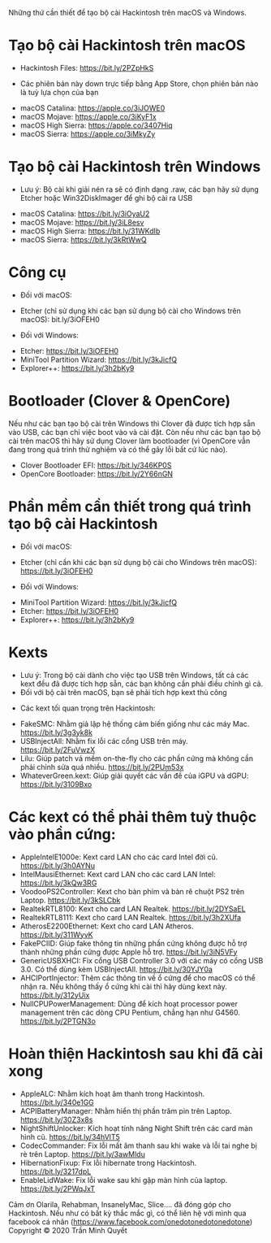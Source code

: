 Những thứ cần thiết để tạo bộ cài Hackintosh trên macOS và Windows.

# Tạo bộ cài Hackintosh trên macOS
- Hackintosh Files: https://bit.ly/2PZpHkS
* Các phiên bản này down trực tiếp bằng App Store, chọn phiên bản nào là tuỳ lựa chọn của bạn
- macOS Catalina: https://apple.co/3iJOWE0
- macOS Mojave: https://apple.co/3iKyF1x
- macOS High Sierra: https://apple.co/3407Hiq
- macOS Sierra: https://apple.co/3iMkyZy
# Tạo bộ cài Hackintosh trên Windows
* Lưu ý: Bộ cài khi giải nén ra sẽ có định dạng .raw, các bạn hãy sử dụng Etcher hoặc Win32DiskImager để ghi bộ cài ra USB
- macOS Catalina: https://bit.ly/3iOyaU2
- macOS Mojave: https://bit.ly/3iL8esv
- macOS High Sierra: https://bit.ly/31WKdIb
- macOS Sierra: https://bit.ly/3kRtWwQ
# Công cụ
+ Đối với macOS:
- Etcher (chỉ sử dụng khi các bạn sử dụng bộ cài cho Windows trên macOS): bit.ly/3iOFEH0
+ Đối với Windows:
- Etcher: https://bit.ly/3iOFEH0
- MiniTool Partition Wizard: https://bit.ly/3kJicfQ
- Explorer++: https://bit.ly/3h2bKy9
# Bootloader (Clover & OpenCore)
Nếu như các bạn tạo bộ cài trên Windows thì Clover đã được tích hợp sẵn vào USB, các bạn chỉ việc boot vào và cài đặt.
Còn nếu như các bạn tạo bộ cài trên macOS thì hãy sử dụng Clover làm bootloader (vì OpenCore vẫn đang trong quá trình thử nghiệm và có thể gây lỗi bất cứ lúc nào).
- Clover Bootloader EFI: https://bit.ly/346KP0S
- OpenCore Bootloader: https://bit.ly/2Y66nGN
# Phần mềm cần thiết trong quá trình tạo bộ cài Hackintosh
+ Đối với macOS:
- Etcher (chỉ cần khi các bạn sử dụng bộ cài cho Windows trên macOS): https://bit.ly/3iOFEH0
+ Đối với Windows:
- MiniTool Partition Wizard: https://bit.ly/3kJicfQ
- Etcher: https://bit.ly/3iOFEH0
- Explorer++: https://bit.ly/3h2bKy9
# Kexts
* Lưu ý: Trong bộ cài dành cho việc tạo USB trên Windows, tất cả các kext đều đã được tích hợp sẵn, các bạn không cần phải điều chỉnh gì cả.
* Đối với bộ cài trên macOS, bạn sẽ phải tích hợp kext thủ công
+ Các kext tối quan trọng trên Hackintosh:
- FakeSMC: Nhằm giả lập hệ thống cảm biến giống như các máy Mac.  https://bit.ly/3g3yk8k
- USBInjectAll: Nhằm fix lỗi các cổng USB trên máy.  https://bit.ly/2FuVwzX
- Lilu: Giúp patch vá mềm on-the-fly cho các phần cứng mà không cần phải chỉnh sửa quá nhiều. 
https://bit.ly/2PUm53x
- WhateverGreen.kext: Giúp giải quyết các vấn đề của iGPU và dGPU:  https://bit.ly/3109Bxo
# Các kext có thể phải thêm tuỳ thuộc vào phần cứng:
- AppleIntelE1000e: Kext card LAN cho các card Intel đời cũ.  https://bit.ly/3h0AYNu
- IntelMausiEthernet: Kext card LAN cho các card LAN Intel:  https://bit.ly/3kQw3RG
- VoodooPS2Controller: Kext cho bàn phím và bàn rê chuột PS2 trên Laptop.  https://bit.ly/3kSLCbk
- RealtekRTL8100: Kext cho card LAN Realtek.  https://bit.ly/2DYSaEL
- RealtekRTL8111: Kext cho card LAN Realtek.  https://bit.ly/3h2XUfa
- AtherosE2200Ethernet: Kext cho card LAN Atheros.  https://bit.ly/311WyvK
- FakePCIID: Giúp fake thông tin những phần cứng không được hỗ trợ thành những phần cứng được Apple hỗ trợ.  https://bit.ly/3iN5VFy
- GenericUSBXHCI: Fix cổng USB Controller 3.0 với các máy có cổng USB 3.0. Có thể dùng kèm USBInjectAll.
 https://bit.ly/30YJY0a
- AHCIPortInjector: Thêm các thông tin về ổ cứng để cho macOS có thể nhận ra. Nếu không thấy ổ cứng khi cài thì hãy dùng kext này. https://bit.ly/312yUix
 - NullCPUPowerManagement: Dùng để kích hoạt processor power management trên các dòng CPU Pentium, chẳng hạn như G4560.  https://bit.ly/2PTGN3o
# Hoàn thiện Hackintosh sau khi đã cài xong
- AppleALC: Nhằm kích hoạt âm thanh trong Hackintosh.  https://bit.ly/340e1GG
- ACPIBatteryManager: Nhằm hiển thị phần trăm pin trên Laptop. https://bit.ly/30Z3x8s
- NightShiftUnlocker: Kích hoạt tính năng Night Shift trên các card màn hình cũ.  https://bit.ly/34hVlT5
- CodecCommander: Fix lỗi mất âm thanh sau khi wake và lỗi tai nghe bị rè trên Laptop.  https://bit.ly/3awMldu
- HibernationFixup: Fix lỗi hibernate trong Hackintosh.  https://bit.ly/3217dpL
- EnableLidWake: Fix lỗi wake sau khi gập màn hình của laptop.  https://bit.ly/2PWqJxT

Cảm ơn Olarila, Rehabman, InsanelyMac, Slice.... đã đóng góp cho Hackintosh.
Nếu như có bất kỳ thắc mắc gì, có thể liên hệ với mình qua facebook cá nhân (https://www.facebook.com/onedotonedotonedotone)
                               Copyright © 2020 Trần Minh Quyết
